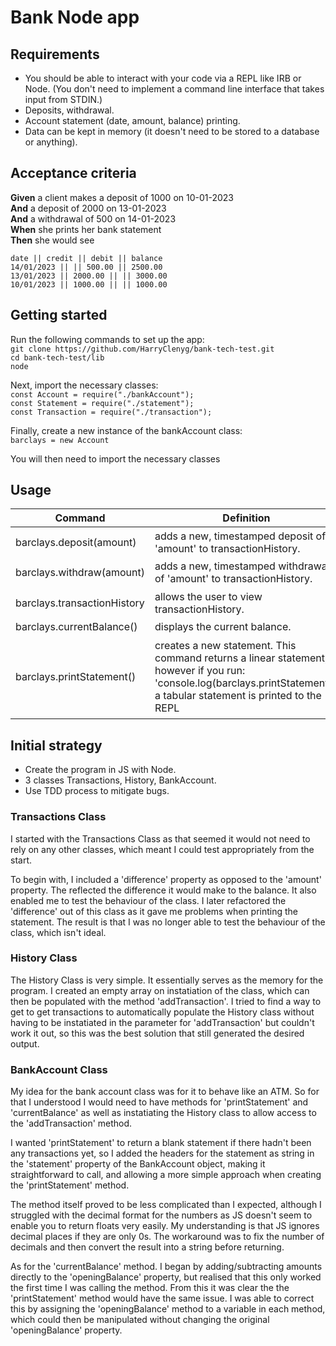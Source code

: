 # Bank Node app

## Requirements

- You should be able to interact with your code via a REPL like IRB or Node. (You don't need to implement a command line interface that takes input from STDIN.)
- Deposits, withdrawal.
- Account statement (date, amount, balance) printing.
- Data can be kept in memory (it doesn't need to be stored to a database or anything).

## Acceptance criteria

**Given** a client makes a deposit of 1000 on 10-01-2023  
**And** a deposit of 2000 on 13-01-2023  
**And** a withdrawal of 500 on 14-01-2023  
**When** she prints her bank statement  
**Then** she would see

```
date || credit || debit || balance
14/01/2023 || || 500.00 || 2500.00
13/01/2023 || 2000.00 || || 3000.00
10/01/2023 || 1000.00 || || 1000.00
```

## Getting started
Run the following commands to set up the app:<br> 
```git clone https://github.com/HarryClenyg/bank-tech-test.git```<br>
```cd bank-tech-test/lib```<br>
```node```<br>

Next, import the necessary classes:</br>
```const Account = require("./bankAccount");```<br>
```const Statement = require("./statement");```<br>
```const Transaction = require("./transaction");```<br>

Finally, create a new instance of the bankAccount class:<br>
```barclays = new Account```<br>

You will then need to import the necessary classes

## Usage

<table>
    <thead>
        <tr>
            <th>Command</th>
            <th>Definition</th>
            <th>Example</th>
        </tr>
    </thead>
    <tbody>
        <tr>
            <td>barclays.deposit(amount)</td>
            <td width="100">adds a new, timestamped deposit of 'amount' to transactionHistory.</td>
            <td rowspan=5><img src="screenshots/Screen%20Shot%202022-05-07%20at%204.14.08%20PM.png?raw=true" width="300"></td>
        </tr>
        <tr>
            <td>barclays.withdraw(amount)</td>
            <td >adds a new, timestamped withdrawal of 'amount' to transactionHistory.</td>
        </tr>
        <tr>
            <td>barclays.transactionHistory</td>
            <td>allows the user to view transactionHistory.</td>
        </tr>
        <tr>
            <td>barclays.currentBalance()</td>
            <td>displays the current balance.</td>
        </tr>
        <tr>
            <td>barclays.printStatement()</td>
            <td>creates a new statement. This command returns a linear statement, however if you run: 'console.log(barclays.printStatement)', a tabular statement is printed to the REPL</td>
        </tr>
    </tbody>
</table>


## Initial strategy

- Create the program in JS with Node.
- 3 classes Transactions, History, BankAccount.
- Use TDD process to mitigate bugs.

### Transactions Class
I started with the Transactions Class as that seemed it would not need to rely on any other classes, which meant I could test appropriately from the start.

To begin with, I included a 'difference' property as opposed to the 'amount' property. The reflected the difference it would make to the balance. It also enabled me to test the behaviour of the class.  I later refactored the 'difference' out of this class as it gave me problems when printing the statement. The result is that I was no longer able to test the behaviour of the class, which isn't ideal.

### History Class
The History Class is very simple. It essentially serves as the memory for the program. I created an empty array on instatiation of the class, which can then be populated with the method 'addTransaction'. I tried to find a way to get to get transactions to automatically populate the History class without having to be instatiated in the parameter for 'addTransaction' but couldn't work it out, so this was the best solution that still generated the desired output.

### BankAccount Class
My idea for the bank account class was for it to behave like an ATM. So for that I understood I would need to have methods for 'printStatement' and 'currentBalance' as well as instatiating the History class to allow access to the 'addTransaction' method.

I wanted 'printStatement' to return a blank statement if there hadn't been any transactions yet, so I added the headers for the statement as string in the 'statement' property of the BankAccount object, making it straightforward to call, and allowing a more simple approach when creating the 'printStatement' method. 

The method itself proved to be less complicated than I expected, although I struggled with the decimal format for the numbers as JS doesn't seem to enable you to return floats very easily. My understanding is that JS ignores decimal places if they are only 0s. The workaround was to fix the number of decimals and then convert the result into a string before returning.

As for the 'currentBalance' method. I began by adding/subtracting amounts directly to the 'openingBalance' property, but realised that this only worked the first time I was calling the method. From this it was clear the the 'printStatement' method would have the same issue. I was able to correct this by assigning the 'openingBalance' method to a variable in each method, which could then be manipulated without changing the original 'openingBalance' property.
